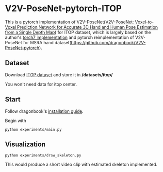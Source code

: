 # V2V-PoseNet-pytorch-ITOP
This is a pytorch implementation of V2V-PoseNet([V2V-PoseNet: Voxel-to-Voxel Prediction Network for Accurate 3D Hand and Human Pose Estimation from a Single Depth Map](https://arxiv.org/abs/1711.07399)) for ITOP dataset, which is largely based on the author's [torch7 implementation](https://github.com/mks0601/V2V-PoseNet_RELEASE) and pytorch reimplementation of V2V-PoseNet for MSRA hand dataset(https://github.com/dragonbook/V2V-PoseNet-pytorch).

## Dataset
Download [ITOP dataset](https://zenodo.org/record/3932973#.Y9JnvT3P1hE) and store it in **/datasets/itop/**

You won't need data for itop center.

## Start
Follow dragonbook's [installation guide](https://github.com/dragonbook/V2V-PoseNet-pytorch).

Begin with

    python experiments/main.py
  
## Visualization

    python experiments/draw_skeleton.py
  
This would produce a short video clip with estimated skeleton implemented.
